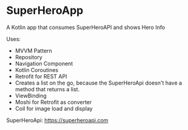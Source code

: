 # SuperHeroApp
A Kotlin app that consumes SuperHeroAPI and shows Hero Info

Uses:
- MVVM Pattern
- Repository
- Navigation Component
- Kotlin Coroutines
- Retrofit for REST API
- Creates a list on the go, because the SuperHeroApi doesn't have a method that returns a list.
- ViewBinding
- Moshi for Retrofit as converter
- Coil for image load and display

SuperHeroApi: https://superheroapi.com
